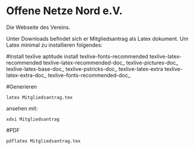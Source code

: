 # Offene Netze Nord e.V.
Die Webseite des Vereins.

Unter Downloads befindet sich er Mitgliedsantrag als Latex dokument. Um Latex minimal zu installieren folgendes:

#Install texlive
    aptitude install texlive-fonts-recommended texlive-latex-recommended texlive-latex-recommended-doc_ texlive-pictures-doc_ texlive-latex-base-doc_ texlive-pstricks-doc_ texlive-latex-extra texlive-latex-extra-doc_ texlive-fonts-recommended-doc_ 

#Generieren

    latex Mitgliedsantrag.tex
    
ansehen mit:

    xdvi Mitgliedsantrag

    
#PDF

    pdflatex Mitgliedsantrag.tex
